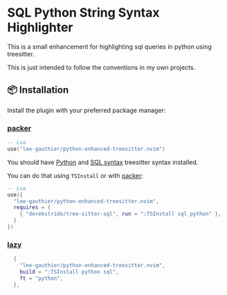 # SQL Python String Syntax Highlighter

This is a small enhancement for highlighting sql queries in python using treesitter.

This is just intended to follow the conventions in my own projects.

## 📦 Installation

Install the plugin with your preferred package manager:

### [packer](https://github.com/wbthomason/packer.nvim)

```lua
-- Lua
use("lee-gauthier/python-enhanced-treesitter.nvim")
```

You should have [Python](https://github.com/tree-sitter/tree-sitter-python) and
[SQL syntax](https://github.com/derekstride/tree-sitter-sql) treesitter syntax installed.

You can do that using `TSInstall` or with [packer](https://github.com/wbthomason/packer.nvim):

```lua
-- Lua
use({
  "lee-gauthier/python-enhanced-treesitter.nvim",
  requires = {
    { "derekstride/tree-sitter-sql", run = ":TSInstall sql python" },
  }
})
```

### [lazy](https://github.com/folke/lazy.nvim)

```lua
  {
    "lee-gauthier/python-enhanced-treesitter.nvim",
    build = ":TSInstall python sql",
    ft = "python",
  },
```
